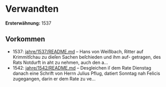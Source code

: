 # Verwandten

**Ersterwähnung:** 1537

## Vorkommen
- 1537: [jahre/1537/README.md](../jahre/1537/README.md) – Hans von Weißbach, Ritter auf
Krimmitſchau zu dieſen Sachen beſchieden und ihm auf-
getragen, des Rats Notdurft in aht zu nehmen, auch
den a...
- 1542: [jahre/1542/README.md](../jahre/1542/README.md) – Desgleichen iſ dem Rate Dienstag danach eine Schrift
von Herrn Julius Pflug, datiert Sonntag nah Felicis
zugegangen, darin er dem Rate zu ve...
